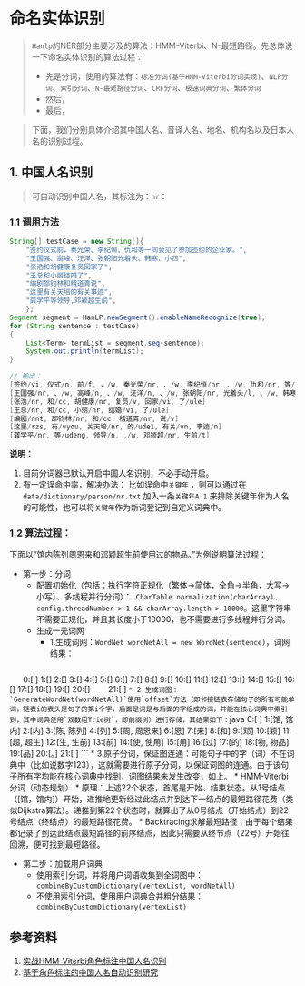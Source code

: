 # 命名实体识别
> `Hanlp`的NER部分主要涉及的算法：HMM-Viterbi、N-最短路径。先总体说一下命名实体识别的算法过程：
>- 先是分词，使用的算法有：`标准分词(基于HMM-Viterbi分词实现)`、`NLP分词`、`索引分词`、`N-最短路径分词`、`CRF分词`、`极速词典分词`、`繁体分词`
>- 然后，
>- 最后，

>下面，我们分别具体介绍其中国人名、音译人名、地名、机构名以及日本人名的识别过程。

## 1. 中国人名识别
> 可自动识别中国人名，其标注为：`nr`：

### 1.1 调用方法
```java
String[] testCase = new String[]{
    "签约仪式前，秦光荣、李纪恒、仇和等一同会见了参加签约的企业家。",
    "王国强、高峰、汪洋、张朝阳光着头、韩寒、小四",
    "张浩和胡健康复员回家了",
    "王总和小丽结婚了",
    "编剧邵钧林和稽道青说",
    "这里有关天培的有关事迹",
    "龚学平等领导,邓颖超生前",
    };
Segment segment = HanLP.newSegment().enableNameRecognize(true);
for (String sentence : testCase)
{
    List<Term> termList = segment.seg(sentence);
    System.out.println(termList);
}   

// 输出：
[签约/vi, 仪式/n, 前/f, ，/w, 秦光荣/nr, 、/w, 李纪恒/nr, 、/w, 仇和/nr, 等/udeng, 一同/d, 会见/v, 了/ule, 参加/v, 签约/vi, 的/ude1, 企业家/nnt, 。/w]
[王国强/nr, 、/w, 高峰/n, 、/w, 汪洋/n, 、/w, 张朝阳/nr, 光着头/l, 、/w, 韩寒/nr, 、/w, 小/a, 四/m]
[张浩/nr, 和/cc, 胡健康/nr, 复员/v, 回家/vi, 了/ule]
[王总/nr, 和/cc, 小丽/nr, 结婚/vi, 了/ule]
[编剧/nnt, 邵钧林/nr, 和/cc, 稽道青/nr, 说/v]
[这里/rzs, 有/vyou, 关天培/nr, 的/ude1, 有关/vn, 事迹/n]
[龚学平/nr, 等/udeng, 领导/n, ,/w, 邓颖超/nr, 生前/t]
```


**说明：**
1. 目前分词器已默认开启中国人名识别，不必手动开启。
2. 有一定误命中率，解决办法： 比如误命中`关键年` ，则可以通过在 ```data/dictionary/person/nr.txt``` 加入一条`关键年A 1` 来排除关键年作为人名的可能性，也可以将`关键年`作为新词登记到自定义词典中。

### 1.2 算法过程：
下面以“馆内陈列周恩来和邓颖超生前使用过的物品。”为例说明算法过程：

* 第一步：分词 
    * 配置初始化（包括：执行字符正规化（繁体->简体，全角->半角，大写->小写）、多线程并行分词）：` CharTable.normalization(charArray)`、`config.threadNumber > 1 && charArray.length > 10000`。这里字符串不需要正规化，并且其长度小于10000，也不需要进行多线程并行分词。
    * 生成一元词网
        * 1.生成词网：`WordNet wordNetAll = new WordNet(sentence)`，词网结果：
        ```java
        0:[ ]
        1:[]
        2:[]
        3:[]
        4:[]
        5:[]
        6:[]
        7:[]
        8:[]
        9:[]
        10:[]
        11:[]
        12:[]
        13:[]
        14:[]
        15:[]
        16:[]
        17:[]
        18:[]
        19:[]
        20:[]
        21:[ ]
        ```
        * 2.生成词图：`GenerateWordNet(wordNetAll)`使用`offset`方法（即邻接链表存储句子的所有可能单词，链表i的表头是句子的第i个字，后面是词是与后面的字组成的词，并能在核心词典中索引到，其中词典使用`双数组Trie树`，即前缀树）进行存储，其结果如下：
        ```java
        0:[ ]
        1:[馆, 馆内]
        2:[内]
        3:[陈, 陈列]
        4:[列]
        5:[周, 周恩来]
        6:[恩]
        7:[来]
        8:[和]
        9:[邓]
        10:[颖]
        11:[超, 超生]
        12:[生, 生前]
        13:[前]
        14:[使, 使用]
        15:[用]
        16:[过]
        17:[的]
        18:[物, 物品]
        19:[品]
        20:[。]
        21:[ ]
        ```
        * 3.原子分词，保证图连通：可能句子中的字（词）不在词典中（比如说数字123），这就需要进行原子分词，以保证词图的连通。由于该句子所有字均能在核心词典中找到，词图结果未发生改变，如上。
    * HMM-Viterbi分词（动态规划）
        * 原理：上述22个状态，首尾是开始、结束状态。从1号结点（[馆，馆内]）开始，递推地更新经过此结点并到达下一结点的最短路径花费（类似Dijkstra算法）。递推到第22个状态时，就算出了从0号结点（开始结点）到22号结点（终结点）的最短路径花费。
        * Backtracing求解最短路径：由于每个结果都记录了到达此结点最短路径的前序结点，因此只需要从终节点（22号）开始往回溯，便可找到最短路径。
* 第二步：加载用户词典
    * 使用索引分词，并将用户词语收集到全词图中：`combineByCustomDictionary(vertexList, wordNetAll)`
    * 不使用索引分词，使用用户词典合并粗分结果：`combineByCustomDictionary(vertexList)`

## 参考资料
1. [实战HMM-Viterbi角色标注中国人名识别](http://www.hankcs.com/nlp/chinese-name-recognition-in-actual-hmm-viterbi-role-labeling.html)
2. [基于角色标注的中国人名自动识别研究](https://www.google.com.sg/url?sa=t&rct=j&q=&esrc=s&source=web&cd=1&cad=rja&uact=8&ved=0ahUKEwjyi-uPwLjWAhWDXLwKHWfpCJsQFggoMAA&url=http%3A%2F%2Fnlp.ict.ac.cn%2FAdmin%2Fkindeditor%2Fattached%2Ffile%2F20130508%2F20130508094537_92322.pdf&usg=AFQjCNGMErZ912s0it5IX_gs7gInsmWhNA)
